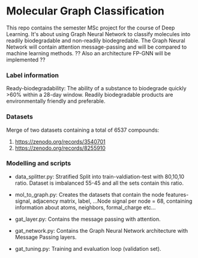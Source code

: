 # Molecular Graph Classification
 
This repo contains the semester MSc project for the course of Deep Learning. It's about using Graph Neural Network to classify molecules into readily biodegradable and non-readily biodegredable. The Graph Neural Network will contain attention message-passing and will be compared to machine learning methods. ?? Also an architecture FP-GNN will be implemented ??

### Label information

Ready-biodegradability: The ability of a substance to biodegrade quickly >60% within a 28-day window. Readily biodegradable products are environmentally friendly and preferable.

### Datasets

Merge of two datasets containing a total of 6537 compounds:
1) https://zenodo.org/records/3540701
2) https://zenodo.org/records/8255910

### Modelling and scripts

- data_splitter.py: Stratified Split into train-valdiation-test with 80,10,10 ratio. Dataset is imbalanced 55-45 and all the sets contain this ratio.

- mol_to_graph.py: Creates the datasets that contain the node features-signal, adjacency matrix, label, ...Node signal per node = 68, containing information about atoms, neighbors, formal_charge  etc... 

- gat_layer.py: Contains the message passing with attention.

- gat_network.py: Contains the Graph Neural Network architecture with Message Passing layers.

- gat_tuning.py: Training and evaluation loop (validation set).
 

